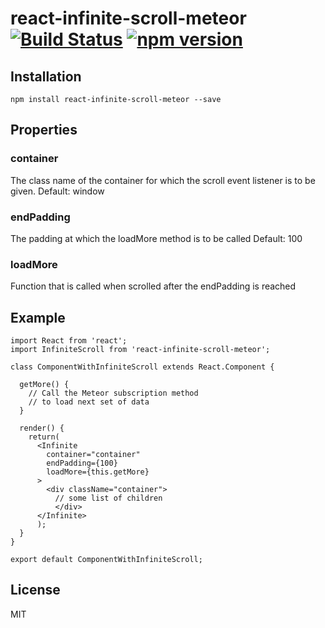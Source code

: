 # react-infinite-scroll-meteor  [![Build Status](https://travis-ci.org/mohithg/react-infinite-scroll-meteor.svg?branch=master)](https://travis-ci.org/mohithg/react-infinite-scroll-meteor) [![npm version](https://badge.fury.io/js/react-infinite-scroll-meteor.svg)](https://badge.fury.io/js/react-infinite-scroll-meteor)


## Installation

```
npm install react-infinite-scroll-meteor --save
```

## Properties

### container
The class name of the container for which the scroll event listener is to be given.
Default: window

### endPadding
The padding at which the loadMore method is to be called
Default: 100

### loadMore
Function that is called when scrolled after the endPadding is reached

## Example

```
import React from 'react';
import InfiniteScroll from 'react-infinite-scroll-meteor';

class ComponentWithInfiniteScroll extends React.Component {

  getMore() {
    // Call the Meteor subscription method
    // to load next set of data
  }

  render() {
    return(
      <Infinite
        container="container"
        endPadding={100}
        loadMore={this.getMore}
      >
        <div className="container">
          // some list of children
          </div>
      </Infinite>
      );
  }
}

export default ComponentWithInfiniteScroll;

```

## License

MIT

